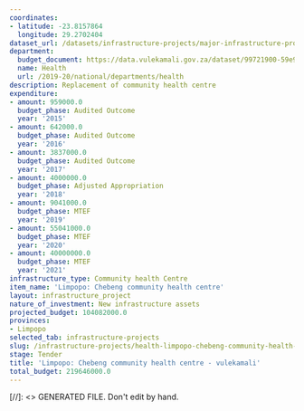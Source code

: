 ```yaml
---
coordinates:
- latitude: -23.8157864
  longitude: 29.2702404
dataset_url: /datasets/infrastructure-projects/major-infrastructure-projects-by-national-departments
department:
  budget_document: https://data.vulekamali.gov.za/dataset/99721900-59e9-476f-99fc-2d0518a5289b/resource/a4d3cfec-1b10-4d59-b33d-5fa321776c6c/download/vote-16-health.pdf
  name: Health
  url: /2019-20/national/departments/health
description: Replacement of community health centre
expenditure:
- amount: 959000.0
  budget_phase: Audited Outcome
  year: '2015'
- amount: 642000.0
  budget_phase: Audited Outcome
  year: '2016'
- amount: 3837000.0
  budget_phase: Audited Outcome
  year: '2017'
- amount: 4000000.0
  budget_phase: Adjusted Appropriation
  year: '2018'
- amount: 9041000.0
  budget_phase: MTEF
  year: '2019'
- amount: 55041000.0
  budget_phase: MTEF
  year: '2020'
- amount: 40000000.0
  budget_phase: MTEF
  year: '2021'
infrastructure_type: Community health Centre
item_name: 'Limpopo: Chebeng community health centre'
layout: infrastructure_project
nature_of_investment: New infrastructure assets
projected_budget: 104082000.0
provinces:
- Limpopo
selected_tab: infrastructure-projects
slug: /infrastructure-projects/health-limpopo-chebeng-community-health-centre
stage: Tender
title: 'Limpopo: Chebeng community health centre - vulekamali'
total_budget: 219646000.0
---
```

[//]: <> GENERATED FILE. Don't edit by hand.